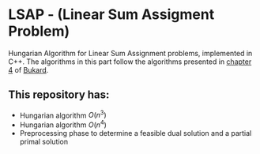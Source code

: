 # LSAP - (Linear Sum Assigment Problem)

Hungarian Algorithm for Linear Sum Assignment problems, implemented in C++. The algorithms in this part follow the algorithms presented in [chapter 4][2] of [Bukard][1].

<!-- Linearization of the Quadratic Assignment Problem for Linear Assignment Problem. -->

## This repository has:
- Hungarian algorithm $O(n^3)$
- Hungarian algorithm $O(n^4)$
- Preprocessing phase to determine a feasible dual solution and a partial primal solution

<!-- ## How to build -->

<!-- - Linearization of the Quadratic Assignment Problem for Linear Assignment Problem -->

<!-- ## The Linear Assignment Problem -->

<!-- ## References -->
[1]: https://epubs.siam.org/doi/book/10.1137/1.9781611972238
[2]: https://epubs.siam.org/doi/10.1137/1.9781611972238.ch4

